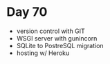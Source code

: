 # Day 70

- version control with GIT
- WSGI server with gunincorn
- SQLite to PostreSQL migration
- hosting w/ Heroku

